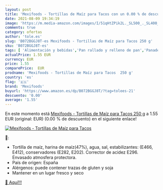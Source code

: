 ```yaml
---
layout: post
title: 'Mexifoods - Tortillas de Maíz para Tacos con un 0.00 % de descuento'
date: 2021-08-09 19:34:19
image: 'https://m.media-amazon.com/images/I/51qHtZPik2L._SL500_._SL400_.jpg'
comments: true
category: ofertas
author: 'tole.es'
slug: 'B072BGGJ8T-es Mexifoods - Tortillas de Maíz para Tacos 250 g'
sku: 'B072BGGJ8T-es'
tags: [ 'Alimentación y bebidas','Pan rallado y relleno de pan','Panadería y bollería','maíz','mexifoods', ]
actualPrice: 1.55 EUR
currency: EUR
price: 1.55
comparePrice:  EUR
prodname: 'Mexifoods - Tortillas de Maíz para Tacos  250 g'
country: 'es'
flag: '🇪🇸'
brand: 'Mexifoods'
buyurl: 'https://www.amazon.es/dp/B072BGGJ8T/?tag=tolees-21'
descuento: '0.00'
average: '1.55'
---
```


En este momento está [Mexifoods - Tortillas de Maíz para Tacos  250 g](https://www.amazon.es/dp/B072BGGJ8T/?tag=tolees-21) a 1.55 EUR (original:  EUR) (0.00 %  de descuento) en el siguiente enlace!

[![Mexifoods - Tortillas de Maíz para Tacos](https://m.media-amazon.com/images/I/51qHtZPik2L._SL500_._SL400_.jpg)](https://www.amazon.es/dp/B072BGGJ8T/?tag=tolees-21)

🔎:

- Tortilla de maíz, harina de maíz(47%), agua, sal, estabilizantes: (E466, E412), conservadores (E282, E202). Corrector de acidez E296. Envasado atmosfera protectora.
- País de origen: España
- Alérgenos: puede contener trazas de gluten y soja
- Mantener en un lugar fresco y seco

[🛒 Aquí!!!](https://www.amazon.es/dp/B072BGGJ8T/?tag=tolees-21)
